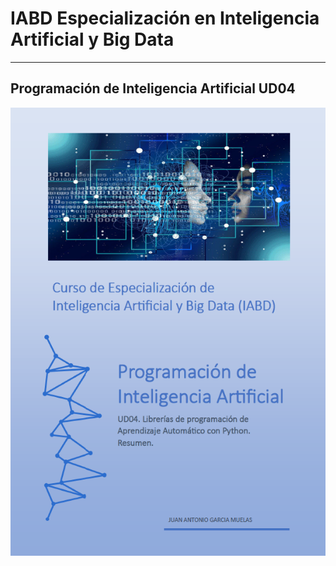 # IABD Especialización en Inteligencia Artificial y Big Data
---
## Programación de Inteligencia Artificial UD04

![Programación de Inteligencia Artificial](./PIA04_Portada.png "Librerías de programación de Aprendizaje Automático con Python") 